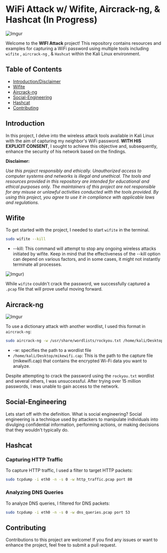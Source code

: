 # WiFi Attack w/ Wifite, Aircrack-ng, & Hashcat (In Progress)

![Imgur](https://imgur.com/q3Q24ux.jpg)

Welcome to the **WIFI Attack** project! This repository contains resources and examples for capturing a WiFi password using multiple tools including  `wifite` , `aircrack-ng` , & `Hashcat` within the Kali Linux environment.

## Table of Contents

- [Introduction/Disclaimer](#introduction)
- [Wifite](#wifite)
- [Aircrack-ng](#aircrack-ng)
- [Social-Engineering](#social-engineering)
- [Hashcat](#hashcat)
- [Contributing](#contributing)


## Introduction

In this project, I delve into the wireless attack tools available in Kali Linux with the aim of capturing my neighbor's WiFi password. **WITH HIS EXPLICIT CONSENT**, I sought to achieve this objective and, subsequently, enhance the security of his network based on the findings.

**Disclaimer:**

*Use this project responsibly and ethically. Unauthorized access to computer systems and networks is illegal and unethical. The tools and resources provided in this repository are intended for educational and ethical purposes only. The maintainers of this project are not responsible for any misuse or unlawful activities conducted with the tools provided. By using this project, you agree to use it in compliance with applicable laws and regulations.*

## Wifite
To get started with the project, I needed to start `wifite` in the terminal.

```sh
sudo wifite --kill
```
- --kill: This command will attempt to stop any ongoing wireless attacks initiated by wifite. Keep in mind that the 
          effectiveness of the --kill option can depend on various factors, and in some cases, it might not instantly 
          terminate all processes.

![Imgur](https://preview.redd.it/68orqswiei9a1.png?width=766&format=png&auto=webp&s=f3f74ce211e58943774642f0aa47ad4c3f72d7fb))

While `wifite` couldn't crack the password, we successfully captured a `.pcap` file that will prove useful moving forward.

## Aircrack-ng

![Imgur](https://i.imgur.com/jTdZ3fS.png)

To use a dictionary attack with another wordlist, I used this format in `aircrack-ng`:
```sh
sudo aircrack-ng -w /usr/share/wordlists/rockyou.txt /home/kali/Desktop/mikewifi.cap
```

- -w: specifies the path to a wordlist file
- `/home/kali/Desktop/mikewifi.cap`: This is the path to the capture file (mikewifi.cap) that contains the encrypted Wi-Fi data you want to analyze. <br>

Despite attempting to crack the password using the `rockyou.txt` wordlist and several others, I was unsuccessful. After trying over 15 million passwords, I was unable to gain access to the network. 

## Social-Engineering
Lets start off with the definition.
What is social engineering?
Social engineering is a technique used by attackers to manipulate individuals into divulging confidential information, performing actions, or making decisions that they wouldn't typically do. 
## Hashcat

### Capturing HTTP Traffic <br>
To capture HTTP traffic, I used a filter to target HTTP packets:

```sh
sudo tcpdump -i eth0 -n -s 0 -w http_traffic.pcap port 80
```

### Analyzing DNS Queries <br>
To analyze DNS queries, I filtered for DNS packets:

```sh
sudo tcpdump -i eth0 -n -s 0 -w dns_queries.pcap port 53
```

## Contributing 
Contributions to this project are welcome! If you find any issues or want to enhance the project, feel free to submit a pull request.

